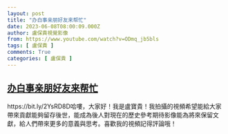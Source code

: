 ```yaml
---
layout: post
title: "办白事亲朋好友来帮忙"
date: 2023-06-08T08:00:09.000Z
author: 盧保貴視覺影像
from: https://www.youtube.com/watch?v=ODmq_jb5bls
tags: [ 盧保貴 ]
comments: True
categories: [ 盧保貴 ]
---
```

<!--1686211209000-->
[办白事亲朋好友来帮忙](https://www.youtube.com/watch?v=ODmq_jb5bls)
------

<div>
https://bit.ly/2YsRD8D哈嘍，大家好！我是盧寶貴！我拍攝的視頻希望能給大家帶來貢獻能夠留存後世，能成為後人對現在的歷史參考期待影像能為將來保留文獻，給人們帶來更多的意義與思考。喜歡我的視頻記得評論哦！
</div>
